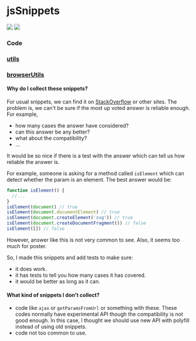 # jsSnippets

![](https://img.shields.io/badge/coverage-96.05-green.svg) ![](https://img.shields.io/badge/status-maintaining-green.svg)

### Code

### [utils](./spec/utils.md)

### [browserUtils](./spec/browserUtils.md)

#### Why do I collect these snippets?

For usual snippets, we can find it on [StackOverflow](https://stackoverflow.com/questions) or other sites. The problem is, we can't be sure if the most up voted answer is reliable enough. For example,

- how many cases the answer have considered?
- can this answer be any better?
- what about the compatibility?
- ...

It would be so nice if there is a test with the answer which can tell us how reliable the answer is.

For example, someone is asking for a method called `isElement` which can detect whether the param is an element. The best answer would be:

```js
function isElement() {
  //...
}
isElement(document) // true
isElement(document.documentElement) // true
isElement(document.createElement('svg')) // true
isElement(document.createDocumentFragment()) // false
isElement([]) // false
```

However, answer like this is not very common to see. Also, it seems too much for poster.

So, I made this snippets and add tests to make sure:

- it does work.
- it has tests to tell you how many cases it has covered.
- it would be better as long as it can.

#### What kind of snippets I don't collect?

- code like `ajax` or `getParamsFromUrl` or something with these. These codes normally have experimental API though the compatibility is not good enough. In this case, I thought we should use new API with polyfill instead of using old snippets.
- code not too common to use.
